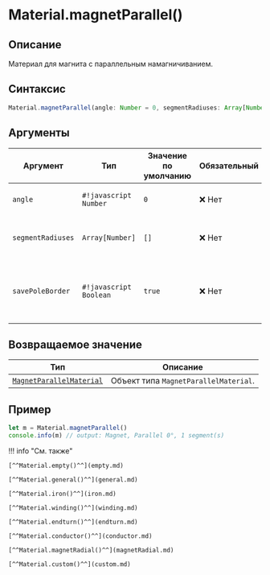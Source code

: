 # Material.magnetParallel()

## Описание
Материал для магнита с параллельным намагничиванием.

## Синтаксис
```javascript
Material.magnetParallel(angle: Number = 0, segmentRadiuses: Array[Number] = [], savePoleBorder: Boolean = true) -> MagnetParallelMaterial
``` 

## Аргументы

| Аргумент             | Тип                 | Значение по умолчанию | Обязательный | Описание                                                                 |
|----------------------|----------------------|------------------------|--------------|--------------------------------------------------------------------------|
| `angle`              | `#!javascript Number`               | `0`                      | ❌ Нет          | Угол параллельного намагничивания.                                       |
| `segmentRadiuses`    | `Array[Number]`     | `[]`                      | ❌ Нет        | Массив радиусов сегментов магнита.                                       |
| `savePoleBorder`     | `#!javascript Boolean`              | `true`                | ❌ Нет        | Если `true` — сохраняется граница между магнитами соседних полюсов.      |

## Возвращаемое значение

| Тип                                                  | Описание                                      |
|-------------------------------------------------------|-----------------------------------------------|
| [`MagnetParallelMaterial`](./../../../types/materials/MagnetParallelMaterial/index.md) | Объект типа `MagnetParallelMaterial`. |

## Пример
``` javascript linenums="1"
let m = Material.magnetParallel()
console.info(m) // output: Magnet, Parallel 0°, 1 segment(s)
``` 

!!! info "См. также"


    [^^Material.empty()^^](empty.md)

    [^^Material.general()^^](general.md)

    [^^Material.iron()^^](iron.md)

    [^^Material.winding()^^](winding.md)

    [^^Material.endturn()^^](endturn.md)

    [^^Material.conductor()^^](conductor.md)

    [^^Material.magnetRadial()^^](magnetRadial.md)
    
    [^^Material.custom()^^](custom.md)
